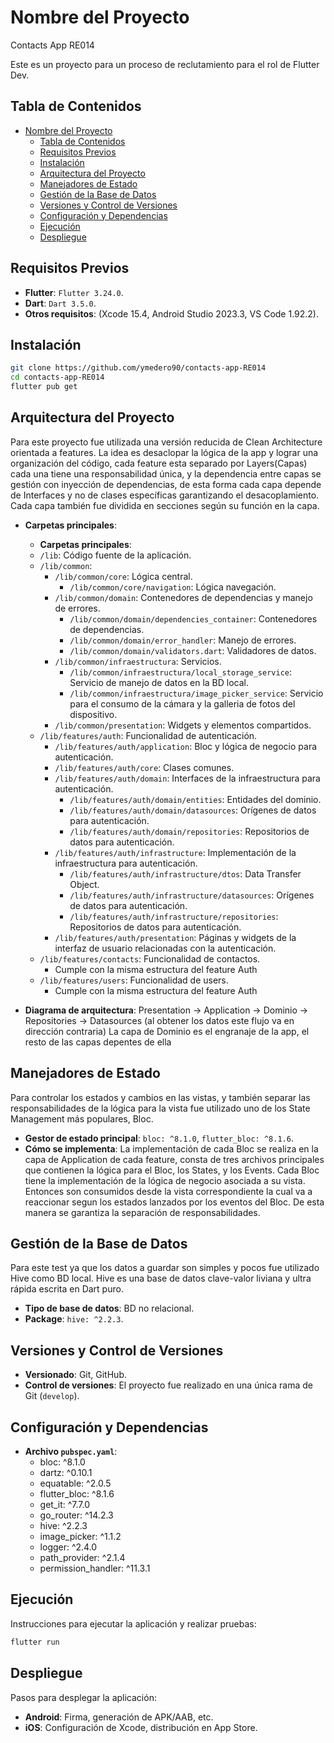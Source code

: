 
# Nombre del Proyecto

Contacts App RE014

Este es un proyecto para un proceso de reclutamiento para el rol de Flutter Dev.

## Tabla de Contenidos

- [Nombre del Proyecto](#nombre-del-proyecto)
  - [Tabla de Contenidos](#tabla-de-contenidos)
  - [Requisitos Previos](#requisitos-previos)
  - [Instalación](#instalación)
  - [Arquitectura del Proyecto](#arquitectura-del-proyecto)
  - [Manejadores de Estado](#manejadores-de-estado)
  - [Gestión de la Base de Datos](#gestión-de-la-base-de-datos)
  - [Versiones y Control de Versiones](#versiones-y-control-de-versiones)
  - [Configuración y Dependencias](#configuración-y-dependencias)
  - [Ejecución](#ejecución)
  - [Despliegue](#despliegue)

## Requisitos Previos

- **Flutter**: `Flutter 3.24.0`.
- **Dart**: `Dart 3.5.0`.
- **Otros requisitos**: (Xcode 15.4, Android Studio 2023.3, VS Code 1.92.2).

## Instalación

```bash
git clone https://github.com/ymedero90/contacts-app-RE014
cd contacts-app-RE014
flutter pub get
```

## Arquitectura del Proyecto

Para este proyecto fue utilizada una versión reducida de Clean Architecture orientada a features.
La idea es desaclopar la lógica de la app y lograr una organización del código, cada feature esta separado por Layers(Capas) cada una tiene una responsabilidad única, y la dependencia entre capas se gestión con inyección de dependencias, de esta forma cada capa depende de Interfaces y no de clases específicas garantizando el desacoplamiento. Cada capa también fue dividida en secciones según su función en la capa.

- **Carpetas principales**:
  - **Carpetas principales**:
  - `/lib`: Código fuente de la aplicación.
  - `/lib/common`:
    - `/lib/common/core`: Lógica central.
      - `/lib/common/core/navigation`: Lógica navegación.
    - `/lib/common/domain`: Contenedores de dependencias y manejo de errores.
      - `/lib/common/domain/dependencies_container`: Contenedores de dependencias.
      - `/lib/common/domain/error_handler`: Manejo de errores.
      - `/lib/common/domain/validators.dart`: Validadores de datos.
    - `/lib/common/infraestructura`: Servicios.
      - `/lib/common/infraestructura/local_storage_service`: Servicio de manejo de datos en la BD local.
      - `/lib/common/infraestructura/image_picker_service`: Servicio para el consumo de la cámara y la galleria de fotos del dispositivo.
    - `/lib/common/presentation`: Widgets y elementos compartidos.
  - `/lib/features/auth`: Funcionalidad de autenticación.
    - `/lib/features/auth/application`: Bloc y lógica de negocio para autenticación.
    - `/lib/features/auth/core`: Clases comunes.
    - `/lib/features/auth/domain`: Interfaces de la infraestructura para autenticación.
      - `/lib/features/auth/domain/entities`: Entidades del dominio.
      - `/lib/features/auth/domain/datasources`: Orígenes de datos para autenticación.
      - `/lib/features/auth/domain/repositories`: Repositorios de datos para autenticación.
    - `/lib/features/auth/infrastructure`: Implementación de la infraestructura para autenticación.
      - `/lib/features/auth/infrastructure/dtos`: Data Transfer Object.
      - `/lib/features/auth/infrastructure/datasources`: Orígenes de datos para autenticación.
      - `/lib/features/auth/infrastructure/repositories`: Repositorios de datos para autenticación.
    - `/lib/features/auth/presentation`: Páginas y widgets de la interfaz de usuario relacionadas con la autenticación.
  - `/lib/features/contacts`: Funcionalidad de contactos.
    - Cumple con la misma estructura del feature Auth
  - `/lib/features/users`: Funcionalidad de users.
    - Cumple con la misma estructura del feature Auth
  
- **Diagrama de arquitectura**:
  Presentation -> Application -> Dominio -> Repositories -> Datasources (al obtener los datos este flujo va en dirección contraria)
  La capa de Dominio es el engranaje de la app, el resto de las capas depentes de ella

## Manejadores de Estado

Para controlar los estados y cambios en las vistas, y también separar las responsabilidades de la lógica para la vista fue utilizado uno de los State Management más populares, Bloc.

- **Gestor de estado principal**: `bloc: ^8.1.0`, `flutter_bloc: ^8.1.6`.
- **Cómo se implementa**: La implementación de cada Bloc se realiza en la capa de Application de cada feature, consta de tres archivos principales que contienen la lógica para el Bloc, los States, y los Events. Cada Bloc tiene la implementación de la lógica de negocio asociada a su vista. Entonces son consumidos desde la vista correspondiente la cual va a reaccionar segun los estados lanzados por los eventos del Bloc. De esta manera se garantiza la separación de responsabilidades.

## Gestión de la Base de Datos

Para este test ya que los datos a guardar son simples y pocos fue utilizado Hive como BD local. Hive es una base de datos clave-valor liviana y ultra rápida escrita en Dart puro.

- **Tipo de base de datos**: BD no relacional.
- **Package**: `hive: ^2.2.3`.

## Versiones y Control de Versiones

- **Versionado**: Git, GitHub.
- **Control de versiones**: El proyecto fue realizado en una única rama de Git (`develop`).

## Configuración y Dependencias

- **Archivo `pubspec.yaml`**:
  - bloc: ^8.1.0
  - dartz: ^0.10.1
  - equatable: ^2.0.5
  - flutter_bloc: ^8.1.6
  - get_it: ^7.7.0
  - go_router: ^14.2.3
  - hive: ^2.2.3
  - image_picker: ^1.1.2
  - logger: ^2.4.0
  - path_provider: ^2.1.4
  - permission_handler: ^11.3.1

## Ejecución

Instrucciones para ejecutar la aplicación y realizar pruebas:

```bash
flutter run
```

## Despliegue

Pasos para desplegar la aplicación:

- **Android**: Firma, generación de APK/AAB, etc.
- **iOS**: Configuración de Xcode, distribución en App Store.
